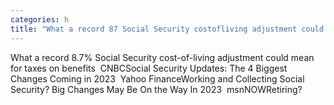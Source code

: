```yaml
---
categories: h
title: "What a record 87 Social Security costofliving adjustment could mean for taxes on benefits  CNBC"
---
```

What a record 8.7% Social Security cost-of-living adjustment could mean for taxes on benefits&nbsp;&nbsp;CNBCSocial Security Updates: The 4 Biggest Changes Coming in 2023&nbsp;&nbsp;Yahoo FinanceWorking and Collecting Social Security? Big Changes May Be On the Way In 2023&nbsp;&nbsp;msnNOWRetiring? 